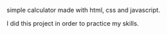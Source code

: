 simple calculator made with html, css and javascript.

I did this project in order to practice my skills.
